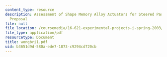 ```yaml
---
content_type: resource
description: Assessment of Shape Memory Alloy Actuators for Steered Parachutes Final
  Proposal
file: null
file_location: /coursemedia/16-621-experimental-projects-i-spring-2003/b3651d9d580aede71873c9294cd720cb_wongbri1.pdf
file_type: application/pdf
resourcetype: Document
title: wongbri1.pdf
uid: b3651d9d-580a-ede7-1873-c9294cd720cb
---
```

